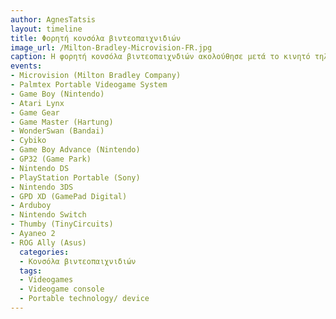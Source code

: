 ```yaml
---
author: AgnesTatsis
layout: timeline
title: Φορητή κονσόλα βιντεοπαιχνιδιών
image_url: /Milton-Bradley-Microvision-FR.jpg
caption: Η φορητή κονσόλα βιντεοπαιχνδιών ακολούθησε μετά το κινητό τηλέφωνο(1973) το 1979 και από τότε, η εύκολη μεταφορά της και η ψυχαγωγία που προσφαίρει στους χρήστες της είναι αναμφισβήτητη. Η ανάγκη για καλά γραφικά, περισσότερα παιχνίδια, καθώς και η ανάγκη για πρακτικότητα αποθήκευσης της συσκευής έχει οδηγήσει στη κυκλοφορία πολλαπλών μοντέλων ανα τα χρόνια που δεν παύουν να ικανοποιούν όλο και περισσότερο την διεπαφή με τον χρήστη.
events:
- Microvision (Milton Bradley Company)
- Palmtex Portable Videogame System
- Game Boy (Nintendo)
- Atari Lynx
- Game Gear
- Game Master (Hartung)
- WonderSwan (Bandai)
- Cybiko
- Game Boy Advance (Nintendo)
- GP32 (Game Park)
- Nintendo DS
- PlayStation Portable (Sony)
- Nintendo 3DS
- GPD XD (GamePad Digital)
- Arduboy
- Nintendo Switch
- Thumby (TinyCircuits)
- Ayaneo 2
- ROG Ally (Asus)
  categories:
  - Κονσόλα βιντεοπαιχνιδιών
  tags:
  - Videogames 
  - Videogame console 
  - Portable technology/ device
---
```

